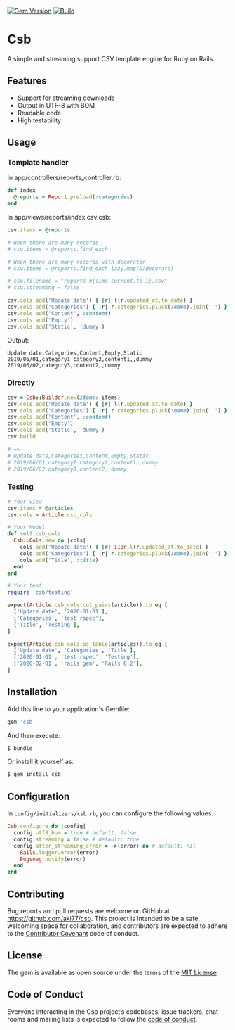 [![Gem Version](https://badge.fury.io/rb/csb.svg)](https://rubygems.org/gems/csb)
[![Build](https://github.com/aki77/csb/workflows/Build/badge.svg)](https://github.com/aki77/csb/actions)

# Csb

A simple and streaming support CSV template engine for Ruby on Rails.

## Features

- Support for streaming downloads
- Output in UTF-8 with BOM
- Readable code
- High testability

## Usage

### Template handler

In app/controllers/reports_controller.rb:

```ruby
def index
  @reports = Report.preload(:categories)
end
```

In app/views/reports/index.csv.csb:

```ruby
csv.items = @reports

# When there are many records
# csv.items = @reports.find_each

# When there are many records with decorator
# csv.items = @reports.find_each.lazy.map(&:decorate)

# csv.filename = "reports_#{Time.current.to_i}.csv"
# csv.streaming = false

csv.cols.add('Update date') { |r| l(r.updated_at.to_date) }
csv.cols.add('Categories') { |r| r.categories.pluck(:name).join(' ') }
csv.cols.add('Content', :content)
csv.cols.add('Empty')
csv.cols.add('Static', 'dummy')
```

Output:

```csv
Update date,Categories,Content,Empty,Static
2019/06/01,category1 category2,content1,,dummy
2019/06/02,category3,content2,,dummy
```

### Directly

```ruby
csv = Csb::Builder.new(items: items)
csv.cols.add('Update date') { |r| l(r.updated_at.to_date) }
csv.cols.add('Categories') { |r| r.categories.pluck(:name).join(' ') }
csv.cols.add('Content', :content)
csv.cols.add('Empty')
csv.cols.add('Static', 'dummy')
csv.build

# =>
# Update date,Categories,Content,Empty,Static
# 2019/06/01,category1 category2,content1,,dummy
# 2019/06/02,category3,content2,,dummy
```

### Testing

```ruby
# Your view
csv.items = @articles
csv.cols = Article.csb_cols

# Your Model
def self.csb_cols
  Csb::Cols.new do |cols|
    cols.add('Update date') { |r| I18n.l(r.updated_at.to_date) }
    cols.add('Categories') { |r| r.categories.pluck(:name).join(' ') }
    cols.add('Title', :title)
  end
end

# Your test
require 'csb/testing'

expect(Article.csb_cols.col_pairs(article)).to eq [
  ['Update date', '2020-01-01'],
  ['Categories', 'test rspec'],
  ['Title', 'Testing'],
]

expect(Article.csb_cols.as_table(articles)).to eq [
  ['Update date', 'Categories', 'Title'],
  ['2020-01-01', 'test rspec', 'Testing'],
  ['2020-02-01', 'rails gem', 'Rails 6.2'],
]
```

## Installation

Add this line to your application's Gemfile:

```ruby
gem 'csb'
```

And then execute:

```bash
$ bundle
```

Or install it yourself as:

```bash
$ gem install csb
```

## Configuration

In `config/initializers/csb.rb`, you can configure the following values.

```ruby
Csb.configure do |config|
  config.utf8_bom = true # default: false
  config.streaming = false # default: true
  config.after_streaming_error = ->(error) do # default: nil
    Rails.logger.error(error)
    Bugsnag.notify(error)
  end
end
```

## Contributing

Bug reports and pull requests are welcome on GitHub at https://github.com/aki77/csb. This project is intended to be a safe, welcoming space for collaboration, and contributors are expected to adhere to the [Contributor Covenant](http://contributor-covenant.org) code of conduct.

## License

The gem is available as open source under the terms of the [MIT License](https://opensource.org/licenses/MIT).

## Code of Conduct

Everyone interacting in the Csb project’s codebases, issue trackers, chat rooms and mailing lists is expected to follow the [code of conduct](https://github.com/aki77/csb/blob/master/CODE_OF_CONDUCT.md).
